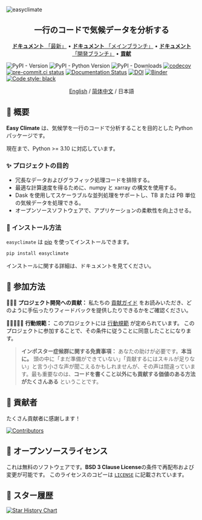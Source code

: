 <img src="https://github.com/shenyulu/easyclimate/blob/main/docs/source/_static/easyclimate-logo.svg?raw=true" alt="easyclimate">

<h2 align="center">一行のコードで気候データを分析する</h2>

<p align="center">
<a href="https://easyclimate.readthedocs.io/en/latest/"><strong>ドキュメント</strong> 「最新」</a> •
<a href="https://easyclimate.readthedocs.io/en/main/"><strong>ドキュメント</strong> 「メインブランチ」</a> •
<a href="https://shenyulu.github.io/easyclimate/"><strong>ドキュメント</strong> 「開発ブランチ」</a> •
<a href="https://github.com/shenyulu/easyclimate/blob/main/CONTRIBUTING.md"><strong>貢献</strong></a>
</p>

![PyPI - Version](https://img.shields.io/pypi/v/easyclimate)
![PyPI - Python Version](https://img.shields.io/pypi/pyversions/easyclimate)
![PyPI - Downloads](https://img.shields.io/pypi/dm/easyclimate)
[![codecov](https://codecov.io/gh/shenyulu/easyclimate/graph/badge.svg?token=CBG3IO5A5A)](https://codecov.io/gh/shenyulu/easyclimate)
[![pre-commit.ci status](https://results.pre-commit.ci/badge/github/shenyulu/easyclimate/main.svg)](https://results.pre-commit.ci/latest/github/shenyulu/easyclimate/main)
[![Documentation Status](https://readthedocs.org/projects/easyclimate/badge/?version=latest)](https://easyclimate.readthedocs.io/en/latest/?badge=latest)
[![DOI](https://zenodo.org/badge/465206111.svg)](https://zenodo.org/doi/10.5281/zenodo.10279567)
[![Binder](https://mybinder.org/badge_logo.svg)](https://mybinder.org/v2/gh/shenyulu/easyclimate/main?labpath=docs%2Fexample)
[![Code style: black](https://img.shields.io/badge/code%20style-black-000000.svg)](https://github.com/psf/black)

<div align="center">
<center><a href = "README.md">English</a> / <a href = "README_zh_CN.md">简体中文</a> / 日本語</center>
</div>

## 👋 概要

**Easy Climate** は、気候学を一行のコードで分析することを目的とした Python パッケージです。

現在まで、Python >= 3.10 に対応しています。

### ✨ プロジェクトの目的

* 冗長なデータおよびグラフィック処理コードを排除する。
* 最適な計算速度を得るために、numpy と xarray の構文を使用する。
* Dask を使用してスケーラブルな並列処理をサポートし、TB または PB 単位の気候データを処理できる。
* オープンソースソフトウェアで、アプリケーションの柔軟性を向上させる。

### 🚀 インストール方法

`easyclimate` は [pip](https://pypi.org/project/pip/) を使ってインストールできます。

```bash
pip install easyclimate
```

インストールに関する詳細は、ドキュメントを見てください。

## 💫 参加方法

👩🏾‍💻 **プロジェクト開発への貢献：**
私たちの [貢献ガイド](https://github.com/shenyulu/easyclimate/blob/main/CONTRIBUTING.md) をお読みいただき、どのように手伝ったりフィードバックを提供したりできるかをご確認ください。

🧑🏾‍🤝‍🧑🏼 **行動規範：**
このプロジェクトには [行動規範](https://github.com/shenyulu/easyclimate/blob/main/CODE_OF_CONDUCT.md) が定められています。
このプロジェクトに参加することで、その条件に従うことに同意したことになります。

> **インポスター症候群に関する免責事項：**
> あなたの助けが必要です。**本当に。** 頭の中に「まだ準備ができていない」「貢献するにはスキルが足りない」と言う小さな声が聞こえるかもしれませんが、その声は間違っています。最も重要なのは、**コードを書くこと以外にも貢献する価値のある方法がたくさんある** ということです。

## 🤗 貢献者

たくさん貢献者に感謝します！

[![Contributors](https://contrib.rocks/image?repo=shenyulu/easyclimate)](https://github.com/shenyulu/easyclimate/graphs/contributors)

## 🪪 オープンソースライセンス

これは無料のソフトウェアです。**BSD 3 Clause License**の条件で再配布および変更が可能です。
このライセンスのコピーは [`LICENSE`](https://github.com/shenyulu/easyclimate/blob/main/LICENSE) に記載されています。

## 💎 スター履歴

[![Star History Chart](https://api.star-history.com/svg?repos=shenyulu/easyclimate&type=Date)](https://star-history.com/#shenyulu/easyclimate&Date)
